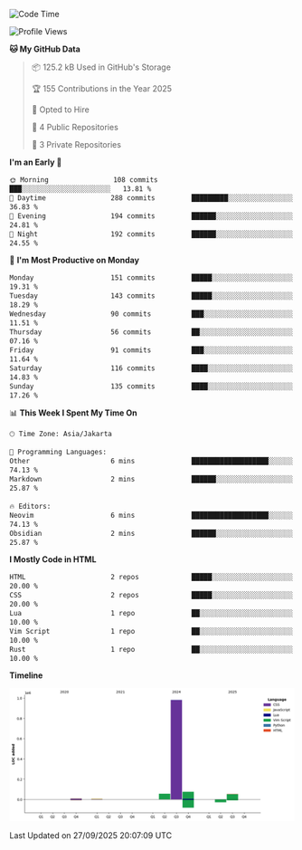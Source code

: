 <!--START_SECTION:waka-->
![Code Time](http://img.shields.io/badge/Code%20Time-9%20mins-blue)

![Profile Views](http://img.shields.io/badge/Profile%20Views-57-blue)

**🐱 My GitHub Data** 

> 📦 125.2 kB Used in GitHub's Storage 
 > 
> 🏆 155 Contributions in the Year 2025
 > 
> 💼 Opted to Hire
 > 
> 📜 4 Public Repositories 
 > 
> 🔑 3 Private Repositories 
 > 
**I'm an Early 🐤** 

```text
🌞 Morning                108 commits         ███░░░░░░░░░░░░░░░░░░░░░░   13.81 % 
🌆 Daytime                288 commits         █████████░░░░░░░░░░░░░░░░   36.83 % 
🌃 Evening                194 commits         ██████░░░░░░░░░░░░░░░░░░░   24.81 % 
🌙 Night                  192 commits         ██████░░░░░░░░░░░░░░░░░░░   24.55 % 
```
📅 **I'm Most Productive on Monday** 

```text
Monday                   151 commits         █████░░░░░░░░░░░░░░░░░░░░   19.31 % 
Tuesday                  143 commits         █████░░░░░░░░░░░░░░░░░░░░   18.29 % 
Wednesday                90 commits          ███░░░░░░░░░░░░░░░░░░░░░░   11.51 % 
Thursday                 56 commits          ██░░░░░░░░░░░░░░░░░░░░░░░   07.16 % 
Friday                   91 commits          ███░░░░░░░░░░░░░░░░░░░░░░   11.64 % 
Saturday                 116 commits         ████░░░░░░░░░░░░░░░░░░░░░   14.83 % 
Sunday                   135 commits         ████░░░░░░░░░░░░░░░░░░░░░   17.26 % 
```


📊 **This Week I Spent My Time On** 

```text
🕑︎ Time Zone: Asia/Jakarta

💬 Programming Languages: 
Other                    6 mins              ███████████████████░░░░░░   74.13 % 
Markdown                 2 mins              ██████░░░░░░░░░░░░░░░░░░░   25.87 % 

🔥 Editors: 
Neovim                   6 mins              ███████████████████░░░░░░   74.13 % 
Obsidian                 2 mins              ██████░░░░░░░░░░░░░░░░░░░   25.87 % 
```

**I Mostly Code in HTML** 

```text
HTML                     2 repos             █████░░░░░░░░░░░░░░░░░░░░   20.00 % 
CSS                      2 repos             █████░░░░░░░░░░░░░░░░░░░░   20.00 % 
Lua                      1 repo              ██░░░░░░░░░░░░░░░░░░░░░░░   10.00 % 
Vim Script               1 repo              ██░░░░░░░░░░░░░░░░░░░░░░░   10.00 % 
Rust                     1 repo              ██░░░░░░░░░░░░░░░░░░░░░░░   10.00 % 
```



**Timeline**

![Lines of Code chart](https://raw.githubusercontent.com/drekunia/drekunia/main/assets/bar_graph.png)


 Last Updated on 27/09/2025 20:07:09 UTC
<!--END_SECTION:waka-->
